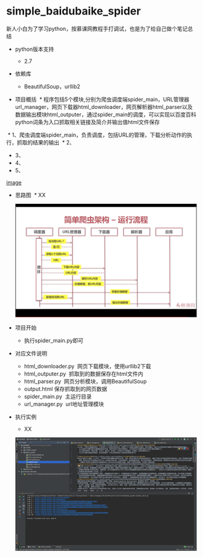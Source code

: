 # simple_baidubaike_spider
新人小白为了学习python，按慕课网教程手打调试，也是为了给自己做个笔记总结

* python版本支持
  * 2.7

* 依赖库
  * BeautifulSoup，urllib2
  
* 项目概括
  * 程序包括5个模块,分别为爬虫调度端spider_main，URL管理器url_manager，网页下载器html_downloader，网页解析器html_parser以及数据输出模块html_outputer，通过spider_main的调度，可以实现以百度百科python词条为入口抓取相关链接及简介并输出值html文件保存
  
  * 1、爬虫调度端spider_main，负责调度，包括URL的管理，下载分析动作的执行，抓取的结果的输出
  * 2、
  * 3、
  * 4、
  * 5、
  
  [image](https://github.com/KissAngeles/simple_baidubaike_spider/blob/master/%E6%95%B4%E4%BD%93%E7%BB%93%E6%9E%84.png)
  
* 思路图
  * XX
  
  ![image](https://github.com/KissAngeles/simple_baidubaike_spider/blob/master/%E6%80%9D%E8%B7%AF%E5%9B%BE.png)
  
* 项目开始
  * 执行spider_main.py即可

* 对应文件说明
  * html_downloader.py  网页下载模块，使用urllib2下载
  * html_outputer.py  抓取到的数据保存在html文件内
  * html_parser.py  网页分析模块，调用BeautifulSoup
  * output.html 保存抓取到的网页数据
  * spider_main.py  主运行目录
  * url_manager.py  url地址管理模块

* 执行实例
  * XX
  
  ![image](https://github.com/KissAngeles/simple_baidubaike_spider/blob/master/test.png)
